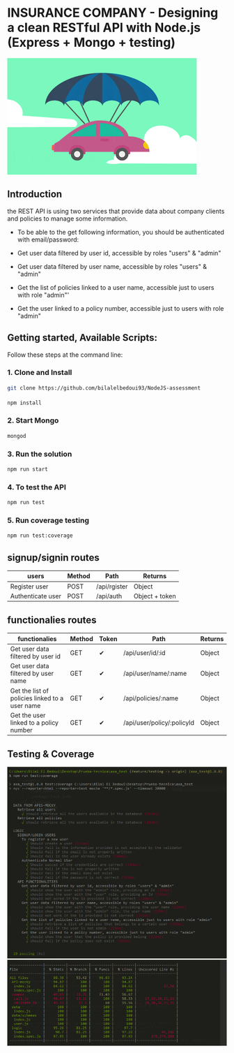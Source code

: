 # INSURANCE COMPANY - Designing a clean RESTful API with Node.js (Express + Mongo + testing)

![Joke](images&doc/car_gif.gif)


## Introduction

the REST API is using two services that provide data about company clients and policies to manage some information.

 - To be able to the get following information, you should be authenticated with email/password:

 - Get user data filtered by user id, accessible by roles "users" & "admin"

 - Get user data filtered by user name, accessible by roles "users" & "admin"

 - Get the list of policies linked to a user name, accessible just to users with role "admin"'

 - Get the user linked to a policy number, accessible just to users with role "admin"

## Getting started, Available Scripts:

Follow these steps at the command line:

### 1. Clone and Install 
```bash
git clone https://github.com/bilalelbedoui93/NodeJS-assessment

npm install
```

### 2. Start Mongo
```bash
mongod
```

### 3. Run the solution
```bash
npm run start
```
### 4. To test the API

```bash
npm run test
```

### 5. Run coverage testing

```bash
npm run test:coverage
```

## signup/signin routes

| users                       | Method | Path                 | Returns        |
| --------------------------- | ------ | -------------------- | -------------- |
| Register user               | POST   | /api/rgister         | Object         |
| Authenticate user           | POST   | /api/auth            | Object + token |


## functionalies routes

| functionalies                                  | Method | Token | Path                       | Returns        |
| ---------------------------------------------- | ------ | ----- | -------------------------- | -------------- |
| Get user data filtered by user id              | GET    | ✔     | /api/user/id/:id           | Object         |
| Get user data filtered by user name            | GET    | ✔     | /api/user/name/:name       | Object         |
| Get the list of policies linked to a user name | GET    | ✔     | /api/policies/:name        | Object         |
| Get the user linked to a policy number         | GET    | ✔     | /api/user/policy/:policyId | Object         |


## Testing & Coverage

![Testing](images&doc/axa_coverage_1.png)
![Coverage](images&doc/axa_coverage_2.png)
